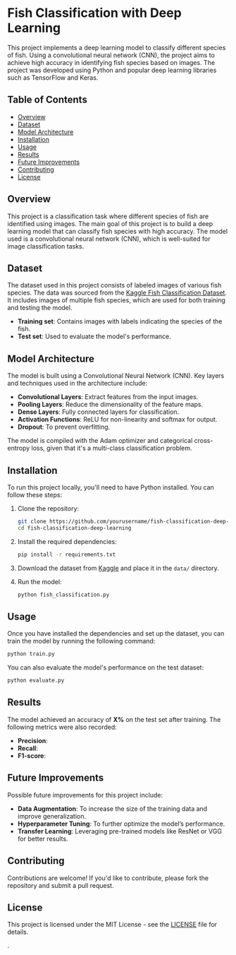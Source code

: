 

# Fish Classification with Deep Learning

This project implements a deep learning model to classify different species of fish. Using a convolutional neural network (CNN), the project aims to achieve high accuracy in identifying fish species based on images. The project was developed using Python and popular deep learning libraries such as TensorFlow and Keras.

## Table of Contents
- [Overview](#overview)
- [Dataset](#dataset)
- [Model Architecture](#model-architecture)
- [Installation](#installation)
- [Usage](#usage)
- [Results](#results)
- [Future Improvements](#future-improvements)
- [Contributing](#contributing)
- [License](#license)

## Overview
This project is a classification task where different species of fish are identified using images. The main goal of this project is to build a deep learning model that can classify fish species with high accuracy. The model used is a convolutional neural network (CNN), which is well-suited for image classification tasks.

## Dataset
The dataset used in this project consists of labeled images of various fish species. The data was sourced from the [Kaggle Fish Classification Dataset](https://www.kaggle.com/code/ozlemtay/fish-classification-deep-learning). It includes images of multiple fish species, which are used for both training and testing the model.

- **Training set**: Contains images with labels indicating the species of the fish.
- **Test set**: Used to evaluate the model's performance.

## Model Architecture
The model is built using a Convolutional Neural Network (CNN). Key layers and techniques used in the architecture include:

- **Convolutional Layers**: Extract features from the input images.
- **Pooling Layers**: Reduce the dimensionality of the feature maps.
- **Dense Layers**: Fully connected layers for classification.
- **Activation Functions**: ReLU for non-linearity and softmax for output.
- **Dropout**: To prevent overfitting.

The model is compiled with the Adam optimizer and categorical cross-entropy loss, given that it's a multi-class classification problem.

## Installation
To run this project locally, you'll need to have Python installed. You can follow these steps:

1. Clone the repository:
    ```bash
    git clone https://github.com/yourusername/fish-classification-deep-learning.git
    cd fish-classification-deep-learning
    ```

2. Install the required dependencies:
    ```bash
    pip install -r requirements.txt
    ```

3. Download the dataset from [Kaggle](https://www.kaggle.com/code/ozlemtay/fish-classification-deep-learning) and place it in the `data/` directory.

4. Run the model:
    ```bash
    python fish_classification.py
    ```

## Usage
Once you have installed the dependencies and set up the dataset, you can train the model by running the following command:

```bash
python train.py
```

You can also evaluate the model's performance on the test dataset:

```bash
python evaluate.py
```

## Results
The model achieved an accuracy of **X%** on the test set after training. The following metrics were also recorded:

- **Precision**: 
- **Recall**: 
- **F1-score**: 

## Future Improvements
Possible future improvements for this project include:

- **Data Augmentation**: To increase the size of the training data and improve generalization.
- **Hyperparameter Tuning**: To further optimize the model’s performance.
- **Transfer Learning**: Leveraging pre-trained models like ResNet or VGG for better results.

## Contributing
Contributions are welcome! If you'd like to contribute, please fork the repository and submit a pull request.

## License
This project is licensed under the MIT License - see the [LICENSE](LICENSE) file for details.

.
